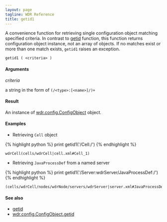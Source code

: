 ```yaml
---
layout: page
tagline: WDR Reference
title: getid1
---
```


A convenience function for retrieving single configuration object matching specified criteria. In contrast to [getid](wdr.config.getid.html) function, this function returns configuration object instance, not an array of objects. If no matches exist or more than one match exists, `getid1` raises an exception.

    getid1 ( <criteria> )

#### Arguments

_criteria_

a string in the form of `(/<type>:[<name>]/)+`

#### Result

An instance of [wdr.config.ConfigObject](wdr.config.ConfigObject.class.html) object.

#### Examples

* Retrieving `Cell` object

{% highlight python %}
print getid1('/Cell:/')
{% endhighlight %}

    wdrCell(cells/wdrCell|cell.xml#Cell_1)

* Retrieving `JavaProcessDef` from a named server

{% highlight python %}
print getid1('/Server:wdrServer/JavaProcessDef:/')
{% endhighlight %}

    (cells/wdrCell/nodes/wdrNode/servers/wdrServer|server.xml#JavaProcessDef_1335359012301)

#### See also

* [getid](wdr.config.getid.html)
* [wdr.config.ConfigObject.getid](wdr.config.ConfigObject.getid.html)
